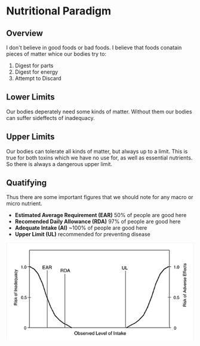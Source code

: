 # Nutritional Paradigm

## Overview

I don't believe in good foods or bad foods. I believe that foods conatain pieces of matter whice our bodies try to:

1. Digest for parts
2. Digest for energy
3. Attempt to Discard

## Lower Limits

Our bodies deperately need some kinds of matter. Without them our bodies can suffer sideffects of inadequacy.

## Upper Limits

Our bodies can tolerate all kinds of matter, but always up to a limit. This is true for both toxins which we have no use for, as well as essential nutrients. So there is always a dangerous upper limit.

## Quatifying

Thus there are some important figures that we should note for any macro or micro nutrient.

- **Estimated Average Requirement (EAR)** 50% of people are good here
- **Recomended Daily Allowance (RDA)** 97% of people are good here
- **Adequate Intake (AI)** ~100% of people are good here
- **Upper Limit (UL)** recommended for preventing disease

<!-- + Estimated Energy Requirement (EER) -->

![Intake Level](./intake_range.png)
